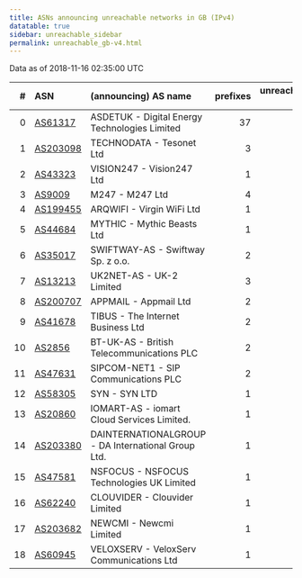 ```yaml
---
title: ASNs announcing unreachable networks in GB (IPv4)
datatable: true
sidebar: unreachable_sidebar
permalink: unreachable_gb-v4.html
---
```


Data as of 2018-11-16 02:35:00 UTC


<div class="datatable-begin"></div>

|   # | ASN                                      | (announcing) AS name                               |   prefixes |   unreachable /24s |
|----:|:-----------------------------------------|:---------------------------------------------------|-----------:|-------------------:|
|   0 | [AS61317](unreachable_AS61317-v4.html)   | ASDETUK - Digital Energy Technologies Limited      |         37 |                166 |
|   1 | [AS203098](unreachable_AS203098-v4.html) | TECHNODATA - Tesonet Ltd                           |          3 |                 12 |
|   2 | [AS43323](unreachable_AS43323-v4.html)   | VISION247 - Vision247 Ltd                          |          1 |                  8 |
|   3 | [AS9009](unreachable_AS9009-v4.html)     | M247 - M247 Ltd                                    |          4 |                  4 |
|   4 | [AS199455](unreachable_AS199455-v4.html) | ARQWIFI - Virgin WiFi Ltd                          |          1 |                  4 |
|   5 | [AS44684](unreachable_AS44684-v4.html)   | MYTHIC - Mythic Beasts Ltd                         |          1 |                  4 |
|   6 | [AS35017](unreachable_AS35017-v4.html)   | SWIFTWAY-AS - Swiftway Sp. z o.o.                  |          2 |                  3 |
|   7 | [AS13213](unreachable_AS13213-v4.html)   | UK2NET-AS - UK-2 Limited                           |          3 |                  3 |
|   8 | [AS200707](unreachable_AS200707-v4.html) | APPMAIL - Appmail Ltd                              |          2 |                  3 |
|   9 | [AS41678](unreachable_AS41678-v4.html)   | TIBUS - The Internet Business Ltd                  |          2 |                  2 |
|  10 | [AS2856](unreachable_AS2856-v4.html)     | BT-UK-AS - British Telecommunications PLC          |          2 |                  2 |
|  11 | [AS47631](unreachable_AS47631-v4.html)   | SIPCOM-NET1 - SIP Communications PLC               |          2 |                  2 |
|  12 | [AS58305](unreachable_AS58305-v4.html)   | SYN - SYN LTD                                      |          1 |                  1 |
|  13 | [AS20860](unreachable_AS20860-v4.html)   | IOMART-AS - iomart Cloud Services Limited.         |          1 |                  1 |
|  14 | [AS203380](unreachable_AS203380-v4.html) | DAINTERNATIONALGROUP - DA International Group Ltd. |          1 |                  1 |
|  15 | [AS47581](unreachable_AS47581-v4.html)   | NSFOCUS - NSFOCUS Technologies UK Limited          |          1 |                  1 |
|  16 | [AS62240](unreachable_AS62240-v4.html)   | CLOUVIDER - Clouvider Limited                      |          1 |                  1 |
|  17 | [AS203682](unreachable_AS203682-v4.html) | NEWCMI - Newcmi Limited                            |          1 |                  1 |
|  18 | [AS60945](unreachable_AS60945-v4.html)   | VELOXSERV - VeloxServ Communications Ltd           |          1 |                  1 |

<div class="datatable-end"></div>
